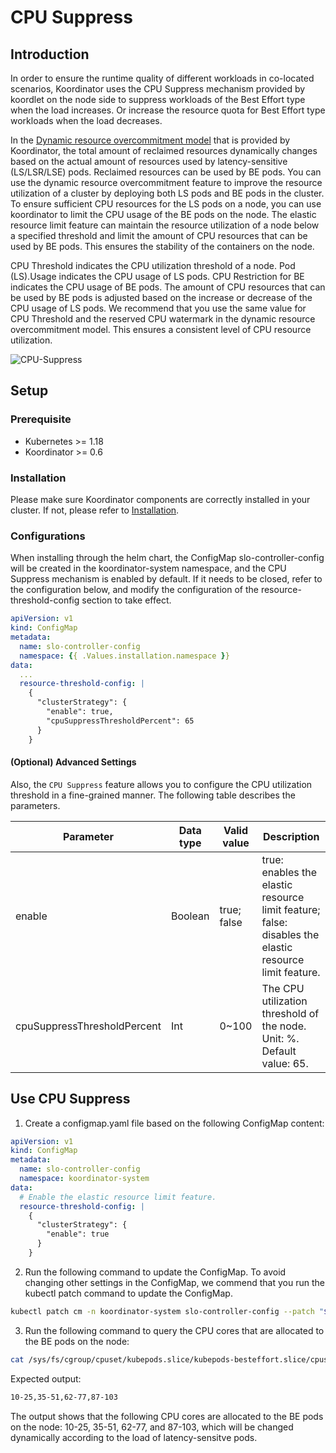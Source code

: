 # CPU Suppress

## Introduction
In order to ensure the runtime quality of different workloads in co-located scenarios, Koordinator uses the CPU Suppress
mechanism provided by koordlet on the node side to suppress workloads of the Best Effort type when the load increases. 
Or increase the resource quota for Best Effort type workloads when the load decreases.

In the [Dynamic resource overcommitment model](/architecture/resource-model.md) that is provided by 
Koordinator, the total amount of reclaimed resources dynamically changes based on the actual amount of resources used 
by latency-sensitive (LS/LSR/LSE) pods. Reclaimed resources can be used by BE pods. You can use the dynamic resource 
overcommitment feature to improve the resource utilization of a cluster by deploying both LS pods and BE pods in the 
cluster. To ensure sufficient CPU resources for the LS pods on a node, you can use koordinator to limit the CPU 
usage of the BE pods on the node. The elastic resource limit feature can maintain the resource utilization of a node 
below a specified threshold and limit the amount of CPU resources that can be used by BE pods. This ensures the 
stability of the containers on the node.

CPU Threshold indicates the CPU utilization threshold of a node. Pod (LS).Usage indicates the CPU usage of LS pods. 
CPU Restriction for BE indicates the CPU usage of BE pods. The amount of CPU resources that can be used by BE pods 
is adjusted based on the increase or decrease of the CPU usage of LS pods. We recommend that you use the same value 
for CPU Threshold and the reserved CPU watermark in the dynamic resource overcommitment model. 
This ensures a consistent level of CPU resource utilization.

![CPU-Suppress](/img/cpu-suppress-demo.svg)

## Setup

### Prerequisite

- Kubernetes >= 1.18
- Koordinator >= 0.6

### Installation

Please make sure Koordinator components are correctly installed in your cluster. If not, please refer to 
[Installation](/docs/installation).

### Configurations
When installing through the helm chart, the ConfigMap slo-controller-config will be created in the koordinator-system 
namespace, and the CPU Suppress mechanism is enabled by default. If it needs to be closed, refer to the configuration 
below, and modify the configuration of the resource-threshold-config section to take effect.

```yaml
apiVersion: v1
kind: ConfigMap
metadata:
  name: slo-controller-config
  namespace: {{ .Values.installation.namespace }}
data:
  ...
  resource-threshold-config: |
    {
      "clusterStrategy": {
        "enable": true,
        "cpuSuppressThresholdPercent": 65
      }
    }
```

#### (Optional) Advanced Settings
Also, the `CPU Suppress` feature allows you to configure the CPU utilization threshold in a fine-grained manner.
The following table describes the parameters.

| Parameter | Data type | Valid value | Description |
| --------- | --------- | ----------- | ----------- |
| enable	| Boolean	| true; false | true: enables the elastic resource limit feature; false: disables the elastic resource limit feature. |
| cpuSuppressThresholdPercent | Int | 0~100	| The CPU utilization threshold of the node. Unit: %. Default value: 65. |

## Use CPU Suppress

1. Create a configmap.yaml file based on the following ConfigMap content:
```yaml
apiVersion: v1
kind: ConfigMap
metadata:
  name: slo-controller-config
  namespace: koordinator-system
data:
  # Enable the elastic resource limit feature. 
  resource-threshold-config: |
    {
      "clusterStrategy": {
        "enable": true   
      }
    }
```

2. Run the following command to update the ConfigMap.
To avoid changing other settings in the ConfigMap, we commend that you run the kubectl patch command to update the ConfigMap.

```bash
kubectl patch cm -n koordinator-system slo-controller-config --patch "$(cat configmap.yaml)"
```

3. Run the following command to query the CPU cores that are allocated to the BE pods on the node:
```bash
cat /sys/fs/cgroup/cpuset/kubepods.slice/kubepods-besteffort.slice/cpuset.cpus
```
Expected output:
```bash
10-25,35-51,62-77,87-103 
```
The output shows that the following CPU cores are allocated to the BE pods on the node: 10-25, 35-51, 62-77, and 87-103,
which will be changed dynamically according to the load of latency-sensitve pods. 